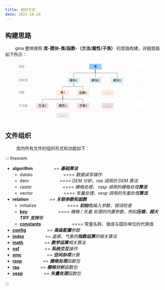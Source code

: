 ```yaml
---
title: 组织方式
date: 2021-10-29
---
```


## 构建思路

&emsp;&emsp; gma 整体按照 **库-模块-类/函数-（方法/属性/子类）** 的思路构建，详细思路如下所示：

<svg id="图层_1" data-name="图层 1" xmlns="http://www.w3.org/2000/svg" viewBox="0 0 776.87 297.86" width="100%" height="100%">
	<defs>
		<style>.cls-1{fill:#9cf;}.cls-2{isolation:isolate;}.cls-10,.cls-2{font-size:14.39px;font-family:MicrosoftYaHei, Microsoft YaHei;}.cls-3{fill:#dbeef3;}.cls-4{fill:#fcebdd;}.cls-5{fill:#f2dcda;}.cls-6,.cls-8,.cls-9{fill:none;}.cls-6{stroke:#000;stroke-linecap:round;stroke-linejoin:round;stroke-width:0.75px;}.cls-7{fill:#ebf1df;}.cls-8,.cls-9{stroke:#d3d3d3;stroke-miterlimit:10;}.cls-9{stroke-dasharray:12.16 12.16;}.cls-10{fill:gray;}</style>
	</defs>
	<g id="shape1-1">
		<rect class="cls-1" x="419.35" y="10.72" width="61.71" height="28.32"/>
		<text class="cls-2" transform="translate(442.37 29.19) scale(1.09 1)">库</text>
	</g>
	<g id="shape2-4">
		<rect class="cls-3" x="310.33" y="79.63" width="61.71" height="28.32"/>
		<text class="cls-2" transform="translate(321.59 98.11) scale(1.09 1)">模块1</text>
	</g>
	<g id="shape3-7">
		<rect class="cls-3" x="419.35" y="79.63" width="61.71" height="28.32"/>
		<text class="cls-2" transform="translate(430.61 98.11) scale(1.09 1)">模块2</text>
	</g>
	<g id="shape4-10">
		<rect class="cls-3" x="528.37" y="79.63" width="61.71" height="28.32"/>
		<text class="cls-2" transform="translate(539.63 98.11) scale(1.09 1)">模块3</text>
	</g>
	<g id="shape5-13">
		<rect class="cls-4" x="256.07" y="141" width="61.71" height="28.32"/>
		<text class="cls-2" transform="translate(275.17 159.47) scale(1.09 1)">类1</text>
	</g>
	<g id="shape7-16">
		<rect class="cls-4" x="357.64" y="141.32" width="61.71" height="28.32"/>
		<text class="cls-2" transform="translate(368.9 159.8) scale(1.09 1)">函数1</text>
	</g>
	<g id="shape9-19">
		<rect class="cls-5" x="154.5" y="206.14" width="61.71" height="28.32"/>
		<text class="cls-2" transform="translate(165.76 224.61) scale(1.09 1)">方法1</text>
	</g>
	<g id="shape10-22">
		<rect class="cls-5" x="256.07" y="206.14" width="61.71" height="28.32"/>
		<text class="cls-2" transform="translate(267.33 224.61) scale(1.09 1)">属性1</text>
	</g>
	<g id="shape11-25">
		<rect class="cls-5" x="357.64" y="206.14" width="61.71" height="28.32"/>
		<text class="cls-2" transform="translate(368.9 224.61) scale(1.09 1)">子类1</text>
	</g>
	<g id="shape12-28">
		<path class="cls-6" d="M450.21,39V79.63"/>
	</g>
	<g id="shape13-31">
		<path class="cls-6" d="M450.21,39V56.6h-109v23"/>
	</g>
	<g id="shape14-34">
		<path class="cls-6" d="M450.21,39V56.5h109V79.63"/>
	</g>
	<g id="shape15-37">
		<path class="cls-6" d="M341.19,108v17H286.93v16"/>
	</g>
	<g id="shape16-40">
		<path class="cls-6" d="M341.19,108v16.75H388.5v16.61"/>
	</g>
	<g id="shape17-43">
		<path class="cls-6" d="M286.92,169.32v36.82"/>
	</g>
	<g id="shape18-46">
		<path class="cls-6" d="M286.92,169.32v18H185.35v18.81"/>
	</g>
	<g id="shape19-49">
		<path class="cls-6" d="M286.92,169.32v17.91H388.5v18.91"/>
	</g>
	<g id="shape22-52">
		<rect class="cls-4" x="481.06" y="141" width="61.71" height="28.32"/>
		<text class="cls-2" transform="translate(496.24 159.47) scale(1.09 1)">……</text>
	</g>
	<g id="shape23-55">
		<rect class="cls-7" x="256.07" y="253.78" width="61.71" height="28.32"/>
		<text class="cls-2" transform="translate(271.25 272.26) scale(1.09 1)">……</text>
	</g>
	<g id="shape24-58">
		<rect class="cls-5" x="481.06" y="206.14" width="61.71" height="28.32"/>
		<text class="cls-2" transform="translate(496.24 224.61) scale(1.09 1)">……</text>
	</g>
	<line class="cls-8" x1="29.69" y1="50.04" x2="35.69" y2="50.04"/>
	<line class="cls-9" x1="47.85" y1="50.04" x2="722.93" y2="50.04"/>
	<line class="cls-8" x1="729.01" y1="50.04" x2="735.01" y2="50.04"/>
	<line class="cls-8" x1="29.69" y1="118.09" x2="35.69" y2="118.09"/>
	<line class="cls-9" x1="47.85" y1="118.09" x2="722.93" y2="118.09"/>
	<line class="cls-8" x1="729.01" y1="118.09" x2="735.01" y2="118.09"/>
	<line class="cls-8" x1="29.69" y1="177.25" x2="35.69" y2="177.25"/>
	<line class="cls-9" x1="47.85" y1="177.25" x2="722.93" y2="177.25"/>
	<line class="cls-8" x1="729.01" y1="177.25" x2="735.01" y2="177.25"/>
	<line class="cls-8" x1="29.69" y1="245" x2="35.69" y2="245"/>
	<line class="cls-9" x1="47.85" y1="245" x2="722.93" y2="245"/>
	<line class="cls-8" x1="729.01" y1="245" x2="735.01" y2="245"/>
	<text class="cls-10" transform="translate(65.75 28.88) scale(1.09 1)">顶层</text>
	<text class="cls-10" transform="translate(65.75 97.79) scale(1.09 1)">功能组</text>
	<text class="cls-10" transform="translate(65.75 159.16) scale(1.09 1)">功能</text>
	<text class="cls-10" transform="translate(65.75 224.3) scale(1.09 1)">子功能</text>
</svg>

## 文件组织

&emsp; &emsp; 库内所有文件的组织形式和功能如下：

::: theorem 

- **algorithm** *&emsp;&emsp; &emsp;&emsp; == **基础算法***
	* dataio *&emsp;&emsp; &emsp;&emsp; &emsp;&emsp; ==== 数据读写操作*
	* dem *&emsp;&emsp; &emsp;&emsp; &emsp;&emsp; ==== DEM 分析，raa 调用的 DEM 算法*
	* raster *&emsp;&emsp; &emsp;&emsp; &emsp;&emsp; ==== 栅格处理， rasp 调用的栅格处理**算法*** 
	* vector *&emsp;&emsp; &emsp;&emsp; &emsp;&emsp; ==== 矢量处理，vesp 调用的矢量处理**算法***
- **relation** *&emsp;&emsp; &emsp;&emsp; ==  **关联参数和函数***
	* initialize *&emsp;&emsp; &emsp;&emsp; &emsp;&emsp; ==== **初始化**输入参数，错误检查*
	* [**key**](Default.html#默认参数) *&emsp;&emsp; &emsp;&emsp; &emsp;&emsp; ==== 栅格 / 矢量 处理的内置参数，例如**压缩**，**超大 TIFF 支持**等*
	* [**constants**](Default.html#常量单位) &emsp;&emsp; &emsp;&emsp; &emsp;&emsp; ==== 常量名称、值或与国际单位的代换值
- [**config**](/UserGuide/Function.html#高级配置) *&emsp;&emsp; &emsp;&emsp; == **高级配置**参数*
- [**index**](/UserGuide/Function.html#指数运算) *&emsp;&emsp; &emsp;&emsp; == 遥感、气象的**指数运算**的相关算法*
- [**math**](/UserGuide/Function.html#数学运算) *&emsp;&emsp; &emsp;&emsp; == **数学运算**相关算法*
- [**osf**](/UserGuide/Function.html#系统交互) *&emsp;&emsp;&emsp; &emsp;&emsp; == **系统交互**操作*
- [**smc**](/UserGuide/Function.html#空间杂项) *&emsp;&emsp;&emsp; &emsp;&emsp; == **空间杂项**计算*
- [**rasp**](/UserGuide/Function.html#栅格处理) *&emsp;&emsp; &emsp;&emsp; == **栅格处理**函数包*
- [**raa**](/UserGuide/Function.html#栅格分析) *&emsp;&emsp; &emsp;&emsp; == **栅格分析**函数包*
- [**vesp**](/UserGuide/Function.html#矢量处理) *&emsp;&emsp; &emsp;&emsp; == **矢量处理**函数包*

:::

